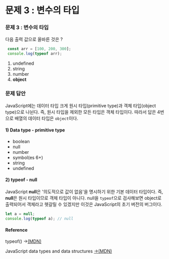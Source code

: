 # 문제 3 : 변수의 타입

### 문제 3 : 변수의 타입

다음 출력 값으로 올바른 것은 ? 

```javascript
 const arr = [100, 200, 300];
 console.log(typeof arr);
```

1. undefined
2. string
3. number
4. **object**

### 문제 답안

JavaScript에는 데이터 타입 크게 원시 타입\(primitive type\)과 객체 타입\(object type\)으로 나뉜다. 즉, 원시 타입을 제외한 모든 타입은 객체 타입이다. 따라서 답은 4번으로 배열의 데이터 타입은 `object`이다.

#### 1\) Data type - primitive type

* boolean
* null
* number
* symbol\(es 6+\)
* string
* undefined

#### 2\) typeof - null

JavaScript **null**은 '의도적으로 값이 없음'을 명시하기 위한 기본 데이터 타입이다. 즉, **null**은 원시 타입이므로 객체 타입이 아니다. null을 `typeof`으로 검사해보면 object로 출력되어서 객체라고 헷갈릴 수 있겠지만 이것은 JavaScript의 초기 버전의 버그이다.

```javascript
let a = null;
console.log(typeof a); // null
```

#### Reference

typeof\(\) →[\(MDN\)](https://developer.mozilla.org/ko/docs/Web/JavaScript/Reference/Operators/typeof)

JavaScript data types and data structures  [→\(MDN\)](https://developer.mozilla.org/en-US/docs/Web/JavaScript/Data_structures)





